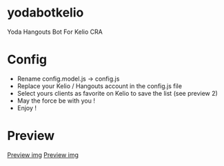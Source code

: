 # yodabotkelio

Yoda Hangouts Bot For Kelio CRA

# Config

- Rename config.model.js -> config.js
- Replace your Kelio / Hangouts account in the config.js file
- Select yours clients as favorite on Kelio to save the list (see preview 2)
- May the force be with you !
- Enjoy !

# Preview

[Preview img](img/screen_1.png)
[Preview img](img/screen_2.png)
